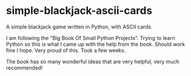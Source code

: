 # simple-blackjack-ascii-cards
A simple blackjack game written in Python, with ASCII cards.

I am following the "Big Book Of Small Python Projects". Trying to learn Python so this is what I came up with the help from the book.
Should work fine I hope. Very proud of this. Took a few weeks.

The book has so many wonderful ideas that are very helpful, very much recommended!
